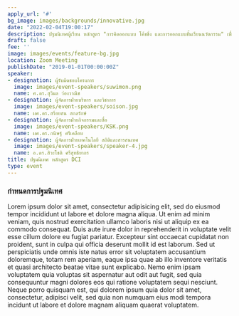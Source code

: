 ```yaml
---
apply_url: '#'
bg_image: images/backgrounds/innovative.jpg
date: "2022-02-04T19:00:17"
description: ปฐมนิเทศผู้เรียน หลักสูตร "การคิดออกแบบ โค้ชชิ่ง และการออกแบบชั้นเรียนนวัตกรรม" เพื่อสร้างและยกระดับทักษะการทำงานของบุคลากรทางการศึกษาสำหรับการเรียนรู้ออนไลน์และออฟไลน์
draft: false
fee: ''
image: images/events/feature-bg.jpg
location: Zoom Meeting
publishDate: "2019-01-01T00:00:00Z"
speaker:
- designation: ผู้รับผิดชอบโครงการ
  image: images/event-speakers/suwimon.png
  name: ศ.ดร.สุวิมล ว่องวาณิช
- designation: ผู้จัดการฝ่ายบริหาร และวิชาการ
  image: images/event-speakers/soison.jpg
  name: ผศ.ดร.สร้อยสน สกลรักษ์
- designation: ผู้จัดการฝ่ายกิจกรรมและสื่อ
  image: images/event-speakers/KSK.png
  name: ผศ.ดร.กนิษฐ์ ศรีเคลือบ
- designation: ผู้จัดการฝ่ายเทคโนโลยี สถิติและสารสนเทศ
  image: images/event-speakers/speaker-4.jpg
  name: อ.ดร.สิวะโชติ ศรีสุทธิยากร
title: ปฐมนิเทศ หลักสูตร DCI
type: event
---
```


### กำหนดการปฐมนิเทศ

Lorem ipsum dolor sit amet, consectetur adipisicing elit, sed do eiusmod tempor incididunt ut labore et dolore magna aliqua. Ut enim ad minim veniam, quis nostrud exercitation ullamco laboris nisi ut aliquip ex ea commodo consequat. Duis aute irure dolor in reprehenderit in voluptate velit esse cillum dolore eu fugiat  pariatur. Excepteur sint occaecat cupidatat non proident, sunt in culpa qui officia deserunt mollit id est laborum. Sed ut perspiciatis unde omnis iste natus error sit voluptatem accusantium doloremque, totam rem aperiam, eaque ipsa quae ab illo inventore veritatis et quasi architecto beatae vitae sunt explicabo. Nemo enim ipsam voluptatem quia voluptas sit aspernatur aut odit aut fugit, sed quia consequuntur magni dolores eos qui ratione voluptatem sequi nesciunt. Neque porro quisquam est, qui dolorem ipsum quia dolor sit amet, consectetur, adipisci velit, sed quia non numquam eius modi tempora incidunt ut labore et dolore magnam aliquam quaerat voluptatem.